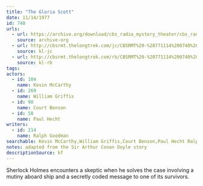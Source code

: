 ```yaml
---
title: "The Gloria Scott"
date: 11/14/1977
id: 740
urls: 
  - url: https://archive.org/download/cbs_radio_mystery_theater/cbs_radio_mystery_theater-0701-0750.zip/cbs_radio_mystery_theater-0701-0750%2Fcbsrmt_0740_the_gloria_scott.mp3
    source: archive-org
  - url: http://cbsrmt.thelongtrek.com/jc/CBSRMT%20-%20771114%200740%20Gloria%20Scott%20vbr%20na_jc.mp3
    source: kl-jc
  - url: http://cbsrmt.thelongtrek.com/rb/CBSRMT%20-%20771114%200740%20The%20Gloria%20Scott_WLNH-FM_rb.mp3
    source: kl-rb
tags: 
actors:  
  - id: 104
    name: Kevin McCarthy  
  - id: 269
    name: William Griffis  
  - id: 90
    name: Court Benson  
  - id: 58
    name: Paul Hecht
writers:  
  - id: 214
    name: Ralph Goodman
searchable: Kevin McCarthy,William Griffis,Court Benson,Paul Hecht Ralph Goodman
notes: adapted from the Sir Arthur Conan Doyle story
descriptionSource: kf
---
```

Sherlock Holmes encounters a skeptic when he solves the case involving a mutiny aboard ship and a secretly coded message to one of its survivors.